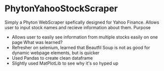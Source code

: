 # PhytonYahooStockScraper
Simply a Phyton WebScraper spefically designed for Yahoo Finance. Allows user to input stock names and recieve information about them.
Purpose
- Allows user to easily see information from multiple stocks easily on one page
What was learned?
- Refresher on selenium, learned that Beautfil Soup is not as good for dynamic webpage elements, but is quicker
- Used Pandas to create clean dataframe
- Slightly used MatPlotLib to see why it's so hyped up
